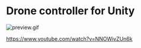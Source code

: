 # Drone controller for Unity

![preview.gif](preview.gif)

https://www.youtube.com/watch?v=NNOWivZUn6k